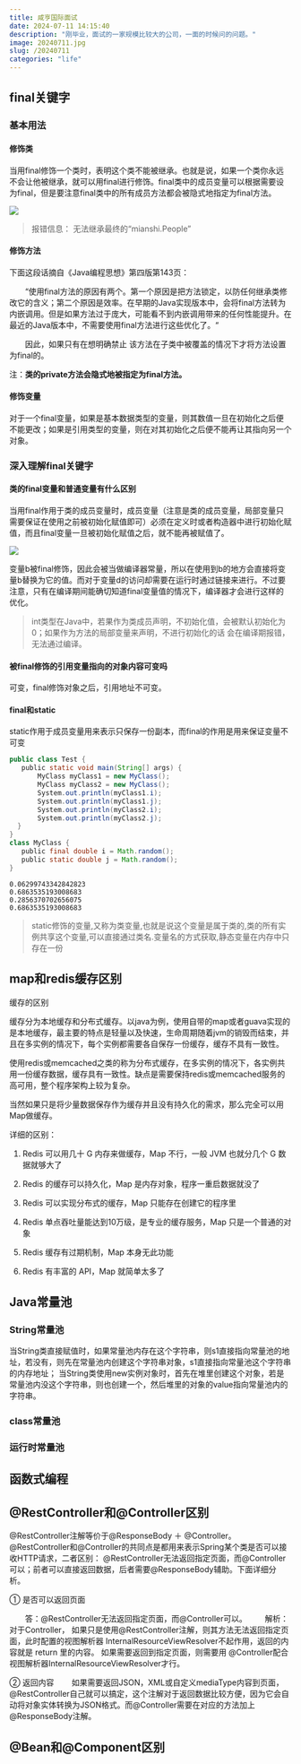 ```yaml
---
title: 咸亨国际面试
date: 2024-07-11 14:15:40
description: "刚毕业，面试的一家规模比较大的公司，一面的时候问的问题。"
image: 20240711.jpg
slug: /20240711
categories: "life"
---
```

## final关键字

### 基本用法

#### 修饰类

当用final修饰一个类时，表明这个类不能被继承。也就是说，如果一个类你永远不会让他被继承，就可以用final进行修饰。final类中的成员变量可以根据需要设为final，但是要注意final类中的所有成员方法都会被隐式地指定为final方法。

![](../images/final类无法继承.png)

> 报错信息： 无法继承最终的“mianshi.People”

#### 修饰方法

下面这段话摘自《Java编程思想》第四版第143页：

　　“使用final方法的原因有两个。第一个原因是把方法锁定，以防任何继承类修改它的含义；第二个原因是效率。在早期的Java实现版本中，会将final方法转为内嵌调用。但是如果方法过于庞大，可能看不到内嵌调用带来的任何性能提升。在最近的Java版本中，不需要使用final方法进行这些优化了。“

　　因此，如果只有在想明确禁止 该方法在子类中被覆盖的情况下才将方法设置为final的。

注：**类的private方法会隐式地被指定为final方法。**

#### 修饰变量

对于一个final变量，如果是基本数据类型的变量，则其数值一旦在初始化之后便不能更改；如果是引用类型的变量，则在对其初始化之后便不能再让其指向另一个对象。

### 深入理解final关键字

#### 类的final变量和普通变量有什么区别

当用final作用于类的成员变量时，成员变量（注意是类的成员变量，局部变量只需要保证在使用之前被初始化赋值即可）必须在定义时或者构造器中进行初始化赋值，而且final变量一旦被初始化赋值之后，就不能再被赋值了。

![](../images/final变量无法修改.png)

变量b被final修饰，因此会被当做编译器常量，所以在使用到b的地方会直接将变量b替换为它的值。而对于变量d的访问却需要在运行时通过链接来进行。不过要注意，只有在编译期间能确切知道final变量值的情况下，编译器才会进行这样的优化。

> int类型在Java中，若果作为类成员声明，不初始化值，会被默认初始化为0；如果作为方法的局部变量来声明，不进行初始化的话 会在编译期报错，无法通过编译。

#### 被final修饰的引用变量指向的对象内容可变吗

可变，final修饰对象之后，引用地址不可变。

#### final和static

static作用于成员变量用来表示只保存一份副本，而final的作用是用来保证变量不可变

```java
public class Test {
   public static void main(String[] args) {
       MyClass myClass1 = new MyClass();
       MyClass myClass2 = new MyClass();
       System.out.println(myClass1.i);
       System.out.println(myClass1.j);
       System.out.println(myClass2.i);
       System.out.println(myClass2.j);
  }
}
class MyClass {
   public final double i = Math.random();
   public static double j = Math.random();
}
```

```
0.06299743342842823
0.6863535193008683
0.2856370702656075
0.6863535193008683
```

> static修饰的变量,又称为类变量,也就是说这个变量是属于类的,类的所有实例共享这个变量,可以直接通过类名.变量名的方式获取,静态变量在内存中只存在一份

## map和redis缓存区别

缓存的区别

缓存分为本地缓存和分布式缓存。以java为例，使用自带的map或者guava实现的是本地缓存，最主要的特点是轻量以及快速，生命周期随着jvm的销毁而结束，并且在多实例的情况下，每个实例都需要各自保存一份缓存，缓存不具有一致性。

使用redis或memcached之类的称为分布式缓存，在多实例的情况下，各实例共用一份缓存数据，缓存具有一致性。缺点是需要保持redis或memcached服务的高可用，整个程序架构上较为复杂。

当然如果只是将少量数据保存作为缓存并且没有持久化的需求，那么完全可以用Map做缓存。

详细的区别：

1. Redis 可以用几十 G 内存来做缓存，Map 不行，一般 JVM 也就分几个 G 数据就够大了

2. Redis 的缓存可以持久化，Map 是内存对象，程序一重启数据就没了

3. Redis 可以实现分布式的缓存，Map 只能存在创建它的程序里

4. Redis 单点吞吐量能达到10万级，是专业的缓存服务，Map 只是一个普通的对象

5. Redis 缓存有过期机制，Map 本身无此功能

6. Redis 有丰富的 API，Map 就简单太多了

## Java常量池

### String常量池

当String类直接赋值时，如果常量池内存在这个字符串，则s1直接指向常量池的地址，若没有，则先在常量池内创建这个字符串对象，s1直接指向常量池这个字符串的内存地址； 当String类使用new实例对象时，首先在堆里创建这个对象，若是常量池内没这个字符串，则也创建一个，然后堆里的对象的value指向常量池内的字符串。

### class常量池

### 运行时常量池

## 函数式编程

## @RestController和@Controller区别

@RestController注解等价于@ResponseBody ＋ @Controller。@RestController和@Controller的共同点是都用来表示Spring某个类是否可以接收HTTP请求，二者区别： @RestController无法返回指定页面，而@Controller可以；前者可以直接返回数据，后者需要@ResponseBody辅助。下面详细分析。

① 是否可以返回页面

　　答：@RestController无法返回指定页面，而@Controller可以。 　　解析：对于Controller， 如果只是使用@RestController注解，则其方法无法返回指定页面，此时配置的视图解析器 InternalResourceViewResolver不起作用，返回的内容就是 return 里的内容。 如果需要返回到指定页面，则需要用 @Controller配合视图解析器InternalResourceViewResolver才行。

 ② 返回内容 　　如果需要返回JSON，XML或自定义mediaType内容到页面，@RestController自己就可以搞定，这个注解对于返回数据比较方便，因为它会自动将对象实体转换为JSON格式。而@Controller需要在对应的方法加上@ResponseBody注解。

## @Bean和@Component区别


